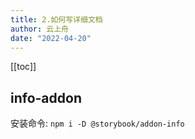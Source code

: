 ```yaml
---
title: 2.如何写详细文档
author: 云上舟
date: "2022-04-20"
---
```


[[toc]]

## info-addon
安装命令: `npm i -D @storybook/addon-info`